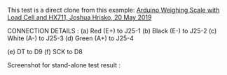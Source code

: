 This test is a direct clone from this example: [Arduino Weighing Scale with Load Cell and HX711, Joshua Hrisko, 20 May 2019](https://makersportal.com/blog/2019/5/12/arduino-weighing-scale-with-load-cell-and-hx711)

CONNECTION DETAILS :
(a) Red (E+) to J25-1
(b) Black (E-) to J25-2
(c) White (A-) to J25-3
(d) Green (A+) to J25-4

(e) DT to D9
(f) SCK to D8

Screenshot for stand-alone test result :


